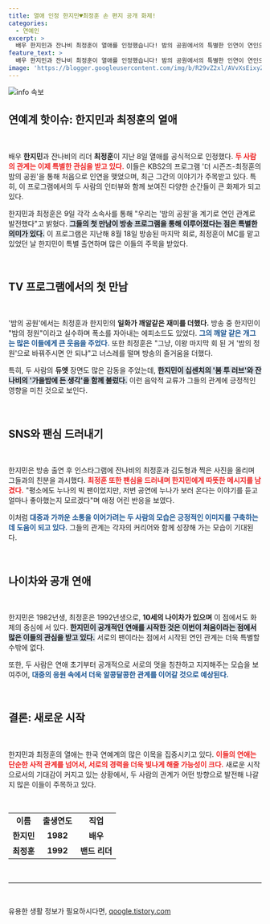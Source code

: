 ```yaml
---
title: 열애 인정 한지민♥최정훈 손 편지 공개 화제!
categories:
  - 연예인
excerpt: >
  배우 한지민과 잔나비 최정훈이 열애를 인정했습니다! 밤의 공원에서의 특별한 인연이 연인으로 발전했는데, 두 사람의 나이 차와 첫 공개 연애가 눈길을 끌고 있습니다.
feature_text: >
  배우 한지민과 잔나비 최정훈이 열애를 인정했습니다! 밤의 공원에서의 특별한 인연이 연인으로 발전했는데, 두 사람의 나이 차와 첫 공개 연애가 눈길을 끌고 있습니다.
image: 'https://blogger.googleusercontent.com/img/b/R29vZ2xl/AVvXsEixyZcFfHzMRdzZMjFBmAUKJYCLCGyLL1o632UiGVXcaFdKo_bkvkuCioo0uUKlGfBVcT3P84aROyZIXSBEx3Aw5nCQ3pTgDom1WDC4m8eifvWiAmWEEVb4x6G_l8C0QH225ldMjyaFvpxGEBGNO37VmDTDMHGhJPq73UglMfDca1-0aw/s1600/blogspot.png'
---
```


<p><img src="https://blogger.googleusercontent.com/img/b/R29vZ2xl/AVvXsEixyZcFfHzMRdzZMjFBmAUKJYCLCGyLL1o632UiGVXcaFdKo_bkvkuCioo0uUKlGfBVcT3P84aROyZIXSBEx3Aw5nCQ3pTgDom1WDC4m8eifvWiAmWEEVb4x6G_l8C0QH225ldMjyaFvpxGEBGNO37VmDTDMHGhJPq73UglMfDca1-0aw/s1600/blogspot.png" alt="info 속보" /></p>

<h2 data-ke-size="size26">연예계 핫이슈: 한지민과 최정훈의 열애</h2>

<p data-ke-size="size16">&nbsp;</p>

<p>배우 <b>한지민</b>과 잔나비의 리더 <b>최정훈</b>이 지난 8일 열애를 공식적으로 인정했다. <b><span style="color: #ee2323;">두 사람의 관계는 이제 특별한 관심을 받고 있다.</span></b> 이들은 KBS2의 프로그램 '더 시즌즈-최정훈의 밤의 공원'을 통해 처음으로 인연을 맺었으며, 최근 그간의 이야기가 주목받고 있다. 특히, 이 프로그램에서의 두 사람의 인터뷰와 함께 보여진 다양한 순간들이 큰 화제가 되고 있다.</p>

<p>한지민과 최정훈은 9일 각각 소속사를 통해 "우리는 '밤의 공원'을 계기로 연인 관계로 발전했다"고 밝혔다. <b><span style="background-color: #21538527;">그들의 첫 만남이 방송 프로그램을 통해 이루어졌다는 점은 특별한 의미가 있다.</span></b> 이 프로그램은 지난해 8월 18일 방송된 마지막 회로, 최정훈이 MC를 맡고 있었던 날 한지민이 특별 출연하며 많은 이들의 주목을 받았다.</p>

<p data-ke-size="size16">&nbsp;</p>

<h2 data-ke-size="size26">TV 프로그램에서의 첫 만남</h2>

<p data-ke-size="size16">&nbsp;</p>

<p>'밤의 공원'에서는 최정훈과 한지민의 <strong>일화가 깨알같은 재미를 더했다.</strong> 방송 중 한지민이 "밤의 정원"이라고 실수하며 폭소를 자아내는 에피소드도 있었다. <b><span style="color: #1a5490;">그의 깨알 같은 개그는 많은 이들에게 큰 웃음을 주었다.</span></b> 또한 최정훈은 "그냥, 이왕 마지막 회 된 거 '밤의 정원'으로 바꿔주시면 안 되냐"고 너스레를 떨며 방송의 즐거움을 더했다. </p>

<p>특히, 두 사람의 <strong>듀엣</strong> 장면도 많은 감동을 주었는데, <b><span style="background-color: #21538527;">한지민이 십센치의 '봄 투 러브'와 잔나비의 '가을밤에 든 생각'을 함께 불렀다.</span></b> 이런 음악적 교류가 그들의 관계에 긍정적인 영향을 미친 것으로 보인다. </p>

<p data-ke-size="size16">&nbsp;</p>

<h2 data-ke-size="size26">SNS와 팬심 드러내기</h2>

<p data-ke-size="size16">&nbsp;</p>

<p>한지민은 방송 출연 후 인스타그램에 잔나비의 최정훈과 김도형과 찍은 사진을 올리며 그들과의 친분을 과시했다. <b><span style="color: #ee2323;">최정훈 또한 팬심을 드러내며 한지민에게 따뜻한 메시지를 남겼다.</span></b> "평소에도 누나의 빅 팬이었지만, 저번 공연에 누나가 보러 온다는 이야기를 듣고 얼마나 좋아했는지 모르겠다"며 애정 어린 반응을 보였다. </p>

<p>이처럼 <b><span style="color: #1a5490;">대중과 가까운 소통을 이어가려는 두 사람의 모습은 긍정적인 이미지를 구축하는 데 도움이 되고 있다.</span></b> 그들의 관계는 각자의 커리어와 함께 성장해 가는 모습이 기대된다.</p>

<p data-ke-size="size16">&nbsp;</p>

<h2 data-ke-size="size26">나이차와 공개 연애</h2>

<p data-ke-size="size16">&nbsp;</p>

<p>한지민은 1982년생, 최정훈은 1992년생으로, <b>10세의 나이차가 있으며</b> 이 점에서도 화제의 중심에 서 있다. <b><span style="background-color: #21538527;">한지민이 공개적인 연애를 시작한 것은 이번이 처음이라는 점에서 많은 이들의 관심을 받고 있다.</span></b> 서로의 팬이라는 점에서 시작된 연인 관계는 더욱 특별할 수밖에 없다.</p>

<p>또한, 두 사람은 연애 초기부터 공개적으로 서로의 멋을 칭찬하고 지지해주는 모습을 보여주어, <b><span style="color: #1a5490;">대중의 응원 속에서 더욱 알콩달콩한 관계를 이어갈 것으로 예상된다.</span></b></p>

<p data-ke-size="size16">&nbsp;</p>

<h2 data-ke-size="size26">결론: 새로운 시작</h2>

<p data-ke-size="size16">&nbsp;</p>

<p>한지민과 최정훈의 열애는 한국 연예계의 많은 이목을 집중시키고 있다. <b><span style="color: #ee2323;">이들의 연애는 단순한 사적 관계를 넘어서, 서로의 경력을 더욱 빛나게 해줄 가능성이 크다.</span></b> 새로운 시작으로서의 기대감이 커지고 있는 상황에서, 두 사람의 관계가 어떤 방향으로 발전해 나갈지 많은 이들이 주목하고 있다.</p>

<p data-ke-size="size16">&nbsp;</p>

<table style="width: 100%; border-collapse: collapse;">
    <tr>
        <td style="text-align: center; height: 17px;"><b>이름</b></td>
        <td style="text-align: center; height: 17px;"><b>출생연도</b></td>
        <td style="text-align: center; height: 17px;"><b>직업</b></td>
    </tr>
    <tr>
        <td style="text-align: center; height: 17px;"><b>한지민</b></td>
        <td style="text-align: center; height: 17px;"><b>1982</b></td>
        <td style="text-align: center; height: 17px;"><b>배우</b></td>
    </tr>
    <tr>
        <td style="text-align: center; height: 17px;"><b>최정훈</b></td>
        <td style="text-align: center; height: 17px;"><b>1992</b></td>
        <td style="text-align: center; height: 17px;"><b>밴드 리더</b></td>
    </tr>
</table>

<p data-ke-size="size16">&nbsp;</p> 

<hr/>

<p data-ke-size="size16">&nbsp;</p>
유용한 생활 정보가 필요하시다면, <a href="https://qoogle.tistory.com" rel="dofollow">qoogle.tistory.com</a>


